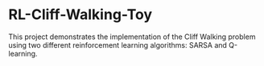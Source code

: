 # RL-Cliff-Walking-Toy
 This project demonstrates the implementation of the Cliff Walking problem using two different reinforcement learning algorithms: SARSA and Q-learning.
